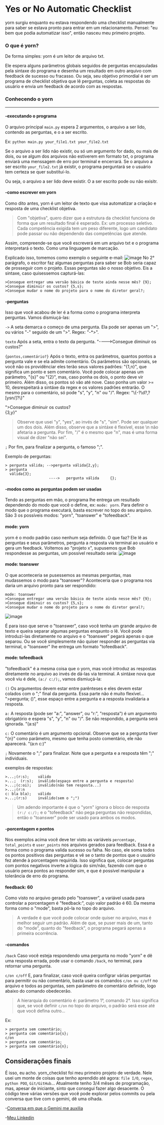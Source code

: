 # Yes or No Automatic Checklist
yorn surgiu enquanto eu estava respondendo uma checklist manualmente para saber se estava pronto para entrar em um relacionamento. Pensei: "eu bem que podia automatizar isso", então nasceu meu primeiro projeto.

### O que é yorn?
De forma simples: yorn é um leitor de arquivo txt.

Ele espera alguns parâmetros globais seguidos de perguntas encapsuladas pela sintaxe do programa e desenha um resultado em outro arquivo com feedback de sucesso ou fracasso. Ou seja, seu objetivo primordial é ser um programa de checklist objetiva que lê perguntas, coleta as respostas do usuário e envia um feedback de acordo com as respostas.

### Conhecendo o yorn
---
#### -executando o programa
O arquivo principal `main.py` espera 2 argumentos, o arquivo a ser lido, contendo as perguntas, e o a ser escrito. 

Ex: `python main.py your_file1.txt your_file2.txt`

Se o arquivo a ser lido não existir, ou só um argumento for dado, ou mais de dois, ou se algum dos arquivos não estiverem em formato txt, o programa enviará uma menssagem de erro por terminal e encerrará. Se o arquivo a ser escrito `your_file2.txt` já existir, o programa perguntará se o usuário tem certeza se quer substituí-lo.

Ou seja, o arquivo a ser lido deve existir. O a ser escrito pode ou não exisitr.

#### -como escrever em yorn
Como dito antes, yorn é um leitor de texto que visa automatizar a criação e resposta de uma checklist objetiva.
>Com "objetiva", quero dizer que a estrutura da checklist funciona de forma que um resultado final é esperado. Ex: um processo seletivo. Cada competência exigida tem um peso diferente, logo um candidato pode passar ou não dependendo das competências que atende.

Assim, compreende-se que você escreverá em um arquivo txt e o programa interpretará o texto. Como uma linguagem de marcação.

Explicado isso, tomemos como exemplo o seguinte e-mail:
![image](https://github.com/user-attachments/assets/40116b16-16f6-4a9f-acb8-8b0cddf139c7)
No 2° parágrafo, o escritor faz algumas perguntas para saber se Bob seria capaz de prosseguir com o projeto. Essas perguntas são o nosso objetivo. Eis a sintaxe, caso quisessemos capturá-las:
```
>Consegue entregar uma versão básica de teste ainda nesse mês? {9};
>Consegue diminuir os custos? {5,s};
>Consegue mudar o nome do projeto para o nome do diretor geral?;
```
#### -perguntas
Isso que você acabou de ler é a forma como o programa interpreta perguntas. Vamos dismiuçá-las:

`->` A seta demarca o começo de uma pergunta. Ela pode ser apenas um ">", ou vários "-" seguido de um ">". Regex: "-*>".

`texto` Após a seta, entra o texto da pergunta. "---->Consegue diminuir os custos?"

`{pontos,comentário?}` Após o texto, entra os parâmetros, quantos pontos a pergunta vale e se ela admite comentário. Os parâmetros são opcionais, se você não os providênciar eles terão seus valores padrões: "{1,n}", que significa um ponto e sem comentário. Você pode colocar apenas um parâmetro, "{s}" ou "{2}", mas, caso ponha os dois, o ponto deve vir primeiro. Além disso, os pontos só vão até nove. Caso ponha um valor >= 10, desrespeitará a sintáxe da regex e os valores padrões entrarão. O mesmo para o comentário, só pode "s", "y", "n" ou "/". Regex: "\\{-?\d?,?[ysn/]?\\}"

">Consegue diminuir os custos?         
{3,y}"
>Observe que usei "y", "yes", ao invés de "s", "sim". Pode ser qualquer um dos dois. Além disso, observe que a sintáxe é flexível, esse \n não afetaria a pergunta. Por fim, "/" é o mesmo que "n", mas é uma forma visual de dizer "não sei".

`;` Por fim, para finalizar a pergunta, o famoso ";".

Exemplo de perguntas:
```
> pergunta válida; -->pergunta válida{2,y};
> pergunta 
  válida{3};
                    ---->   pergunta válida     {};
```
#### -modos como as perguntas podem ser usadas
Tendo as perguntas em mão, o programa lhe entrega um resultado dependendo do modo que você o define, ex: `mode: yorn`. Para definir o modo que o programa executará, basta escrever no topo do seu arquivo. São 3 os possíveis modos: "yorn", "toanswer" e "tofeedback".
#### mode: yorn
yorn é o modo padrão caso nenhum seja definido. O que faz? Ele lê as perguntas e seus parâmetros, pergunta a resposta via terminal ao usuário e gera um feedback. Voltemos ao "projeto x", supusemos que Bob respondesse as perguntas, um possível resultado seria:
![image](https://github.com/user-attachments/assets/dbad07d2-2a7c-445e-b786-75747dc078e4)

#### mode: toanswer
O que aconteceria se pusessemos as mesmas perguntas, mas mudassemos o modo para "toanswer"? Aconteceria que o programa nos daria um arquivo pronto para ser respondido:
```
mode: toanswer
>Consegue entregar uma versão básica de teste ainda nesse mês? {9};
>Consegue diminuir os custos? {5,s};
>Consegue mudar o nome do projeto para o nome do diretor geral?;
```
![image](https://github.com/user-attachments/assets/15c43c20-6449-4bbd-8277-ebcc41d5d726)

É para isso que serve o "toanswer", caso você tenha um grande arquivo de texto e queira separar algumas perguntas enqaunto o lê. Você pode introduzí-las diretamente no arquivo e o "toanswer" pegará apenas o que separou. Ou se você simplesmente não quiser responder as perguntas via terminal, o "toanswer" lhe entrega um formato "tofeedback".
#### mode: tofeedback
"tofeedback" é a mesma coisa que o yorn, mas você introduz as respostas diretamente no arquivo ao invés de dá-las via terminal. A sintáxe nova que você viu é dele, `(a:/ c:/);`, vamos dismiuçá-la:

`()` Os argumentos devem estar entre parênteses e eles devem estar colados com o ";" final da pergunta. Essa parte não é muito flexível... ">pergunta; ()", esse espaço entre a pergunta e a resposta invalidaria a resposta.

`a:` A resposta (pode ser "a:", "answer", ou "r:", "resposta") é um argumento obrigatório e espera "s", "y", "n" ou "/". Se não respondido, a pergunta será ignorada. 
"(a:s)"

`c:` O comentário é um argumento opcional. Observe que se a pergunta tiver "{n}" como parâmetro, mesmo que tenha posto comentário, ele não aparecerá.
"(a:n c:)"

`;` Novamente o ";" para finalizar. Note que a pergunta e a resposta têm ";" individuais.

exemplos de respostas:
```
>...;(r:s);    válido
>...;  (r:s);  inválido(espaço entre a pergunta e resposta)
>...;(c:oi);   inválido(não tem resposta...)
>...;(r:n
c: bla bla);   válido
>...;(r:s)     inválido(sem o ";")
```
>Um adendo importante é que o "yorn" ignora o bloco de resposta `(r:/ c:/);` e o "tofeedback" não pega perguntas não respondidas, então o "toanswer" pode ser usado para ambos os modos.
#### -porcentagem e pontos
Nos exemplos acima você deve ter visto as variáveis `percentage, total_points` e `user_points` nos arquivos gerados para feedback. Essa é a forma como o programa valida sucesso ou falha. No caso, ele soma todos os pontos positivos das perguntas e vê se o tanto de pontos que o usuário fez atende à porcentagem requirida. Isso significa que, colocar perguntas com pontos negativos inverte a lógica do sim/não, fazendo com que o usuário perca pontos ao responder sim, e que é possível manipular a tolerância de erro do programa.
#### feedback: 60
Como visto no arquivo gerado pelo "toanswer", a variável usada para controlar a porcentagem é "feedback:", cujo valor padrão é 60. Da mesma forma como o "mode", basta pô-la no topo do arquivo.
>A verdade é que você pode colocar onde quiser no arquivo, mas é melhor seguir um padrão. Além de que, se puser mais de um, tanto do "mode", quanto do "feedback", o programa pegará apenas a primeira ocorrência.
#### -comandos
`/back` Caso você esteja respondendo uma pergunta no modo "yorn" e dê uma resposta errada, pode usar o comando `/back`, no terminal, para retornar uma pergunta.

`c/on c/off` E, para finalizar, caso você queira configrar várias perguntas para permitir ou não comentário, basta usar os comandos `c/on ou c/off` no arquivo e todos as perguntas, sem parâmetro de comentário definido, logo abaixo do comando obedecerão.
>A hierarquia do comentário é: parâmetro 1°, comando 2°. Isso significa que, se você definir `c/on` no topo do arquivo, o padrão será esse até que você defina outro...

Ex:
```
> pergunta sem comentário;
> pergunta com comentário{s};
c/on
> pergunta com comentário;
> pergunta sem comentário{n};
```
## Considerações finais
É isso, eu acho. yorn_checklist foi meu primeiro projeto de verdade. Nele usei um monte de coisas que tenho aprendido até agora: `file I/O`, `regex`, `python POO`, `Git/GitHub`... Atualmente tenho 3/4 mêses de programação, mas, apesar de iniciante, sinto que consegui fazer algo desacente. O código teve várias versões que você pode explorar pelos commits ou pela conversa que tive com o gemini, dê uma olhada.

-[Conversa em que o Gemini me auxilia](https://g.co/gemini/share/c3bdb15909d6)

-[Meu Linkedin](https://br.linkedin.com/in/davi-capitano-97a080250)
